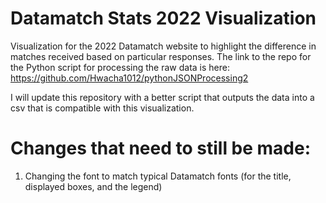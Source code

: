 # Datamatch Stats 2022 Visualization

Visualization for the 2022 Datamatch website to highlight the difference in matches received based on particular responses.
The link to the repo for the Python script for processing the raw data is here: https://github.com/Hwacha1012/pythonJSONProcessing2


I will update this repository with a better script that outputs the data into a csv that is compatible with this visualization.

# Changes that need to still be made: 
1. Changing the font to match typical Datamatch fonts (for the title, displayed boxes, and the legend)
